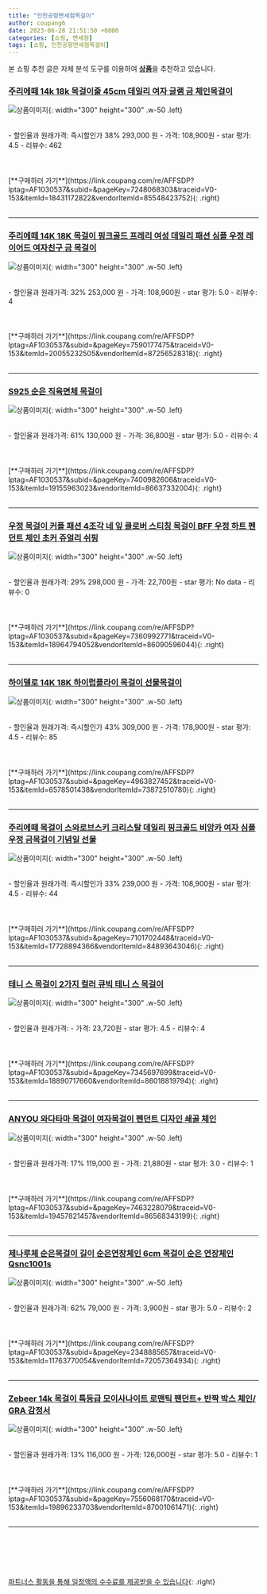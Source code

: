 ```yaml
---
title: "인천공항면세점목걸이"
author: coupang6
date: 2023-06-28 21:51:50 +0800
categories: [쇼핑, 면세점]
tags: [쇼핑, 인천공항면세점목걸이]
---
```


본 쇼핑 추천 글은 자체 분석 도구를 이용하여 [**상품**](https://link.coupang.com/a/bao1ui)을 추천하고 있습니다.

### [주리에떼 14k 18k 목걸이줄 45cm 데일리 여자 글램 금 체인목걸이](https://link.coupang.com/re/AFFSDP?lptag=AF1030537&subid=&pageKey=7248068303&traceid=V0-153&itemId=18431172822&vendorItemId=85548423752)

![상품이미지](https://thumbnail8.coupangcdn.com/thumbnails/remote/230x230ex/image/vendor_inventory/4fb5/be57423d1bfd869b4bc2fdd760084c3264453cc4804dc8c5cd326e38228a.jpg){: width="300" height="300" .w-50 .left}


<br>
- 할인율과 원래가격: 즉시할인가 38%  293,000   원
- 가격: 108,900원
- star 평가: 4.5
- 리뷰수: 462
<br>
<br>
<br>
<br>
[**구매하러 가기**](https://link.coupang.com/re/AFFSDP?lptag=AF1030537&subid=&pageKey=7248068303&traceid=V0-153&itemId=18431172822&vendorItemId=85548423752){: .right}
<br>
<br>

---

### [주리에떼 14K 18K 목걸이 핑크골드 프레리 여성 데일리 패션 심플 우정 레이어드 여자친구 금 목걸이](https://link.coupang.com/re/AFFSDP?lptag=AF1030537&subid=&pageKey=7590177475&traceid=V0-153&itemId=20055232505&vendorItemId=87256528318)

![상품이미지](https://thumbnail10.coupangcdn.com/thumbnails/remote/230x230ex/image/vendor_inventory/c229/377d17ab1338b475b64e291c4fa3f6455d688b0a2b11f9302a4de4bbead5.jpg){: width="300" height="300" .w-50 .left}


<br>
- 할인율과 원래가격: 32%  253,000   원
- 가격: 108,900원
- star 평가: 5.0
- 리뷰수: 4
<br>
<br>
<br>
<br>
[**구매하러 가기**](https://link.coupang.com/re/AFFSDP?lptag=AF1030537&subid=&pageKey=7590177475&traceid=V0-153&itemId=20055232505&vendorItemId=87256528318){: .right}
<br>
<br>

---

### [S925 순은 직육면체 목걸이](https://link.coupang.com/re/AFFSDP?lptag=AF1030537&subid=&pageKey=7400982606&traceid=V0-153&itemId=19155963023&vendorItemId=86637332004)

![상품이미지](https://thumbnail7.coupangcdn.com/thumbnails/remote/230x230ex/image/vendor_inventory/f3a2/c0dd3e72089e0644f4107104373f016d5142254189938692b26f9f358623.jpg){: width="300" height="300" .w-50 .left}


<br>
- 할인율과 원래가격: 61%  130,000   원
- 가격: 36,800원
- star 평가: 5.0
- 리뷰수: 4
<br>
<br>
<br>
<br>
[**구매하러 가기**](https://link.coupang.com/re/AFFSDP?lptag=AF1030537&subid=&pageKey=7400982606&traceid=V0-153&itemId=19155963023&vendorItemId=86637332004){: .right}
<br>
<br>

---

### [우정 목걸이 커플 패션 4조각 네 잎 클로버 스티칭 목걸이 BFF 우정 하트 펜던트 체인 초커 쥬얼리 쉬핑](https://link.coupang.com/re/AFFSDP?lptag=AF1030537&subid=&pageKey=7360992771&traceid=V0-153&itemId=18964794052&vendorItemId=86090596044)

![상품이미지](https://thumbnail8.coupangcdn.com/thumbnails/remote/230x230ex/image/vendor_inventory/8f40/089fde239150962fbb2576c797746dffd3588c2a3cf55663557f13f23457.jpg){: width="300" height="300" .w-50 .left}


<br>
- 할인율과 원래가격: 29%  298,000   원
- 가격: 22,700원
- star 평가: No data
- 리뷰수: 0
<br>
<br>
<br>
<br>
[**구매하러 가기**](https://link.coupang.com/re/AFFSDP?lptag=AF1030537&subid=&pageKey=7360992771&traceid=V0-153&itemId=18964794052&vendorItemId=86090596044){: .right}
<br>
<br>

---

### [하이델로 14K 18K 하이럽플라이 목걸이 선물목걸이](https://link.coupang.com/re/AFFSDP?lptag=AF1030537&subid=&pageKey=4963827452&traceid=V0-153&itemId=6578501438&vendorItemId=73872510780)

![상품이미지](https://thumbnail10.coupangcdn.com/thumbnails/remote/230x230ex/image/vendor_inventory/1039/2772cedda2ea6da68e8783e4f1f6b5967b4b7e1a9595bfc901ec4dad9a8f.jpg){: width="300" height="300" .w-50 .left}


<br>
- 할인율과 원래가격: 즉시할인가 43%  309,000   원
- 가격: 178,900원
- star 평가: 4.5
- 리뷰수: 85
<br>
<br>
<br>
<br>
[**구매하러 가기**](https://link.coupang.com/re/AFFSDP?lptag=AF1030537&subid=&pageKey=4963827452&traceid=V0-153&itemId=6578501438&vendorItemId=73872510780){: .right}
<br>
<br>

---

### [주리에떼 목걸이 스와로브스키 크리스탈 데일리 핑크골드 비앙카 여자 심플 우정 금목걸이 기념일 선물](https://link.coupang.com/re/AFFSDP?lptag=AF1030537&subid=&pageKey=7101702448&traceid=V0-153&itemId=17728894366&vendorItemId=84893643046)

![상품이미지](https://thumbnail6.coupangcdn.com/thumbnails/remote/230x230ex/image/vendor_inventory/950d/b600f3675d85bef75a4bedb9f65c4b22451bc6622b0cfdae7c76e64517f1.jpg){: width="300" height="300" .w-50 .left}


<br>
- 할인율과 원래가격: 즉시할인가 33%  239,000   원
- 가격: 108,900원
- star 평가: 4.5
- 리뷰수: 44
<br>
<br>
<br>
<br>
[**구매하러 가기**](https://link.coupang.com/re/AFFSDP?lptag=AF1030537&subid=&pageKey=7101702448&traceid=V0-153&itemId=17728894366&vendorItemId=84893643046){: .right}
<br>
<br>

---

### [테니 스 목걸이 2가지 컬러 큐빅 테니 스 목걸이](https://link.coupang.com/re/AFFSDP?lptag=AF1030537&subid=&pageKey=7345697699&traceid=V0-153&itemId=18890717660&vendorItemId=86018819794)

![상품이미지](https://thumbnail9.coupangcdn.com/thumbnails/remote/230x230ex/image/vendor_inventory/31b8/51a172ac285cfbbea6529b5763c303d931318ffc88e6b155990fca919a2d.png){: width="300" height="300" .w-50 .left}


<br>
- 할인율과 원래가격: 
- 가격: 23,720원
- star 평가: 4.5
- 리뷰수: 4
<br>
<br>
<br>
<br>
[**구매하러 가기**](https://link.coupang.com/re/AFFSDP?lptag=AF1030537&subid=&pageKey=7345697699&traceid=V0-153&itemId=18890717660&vendorItemId=86018819794){: .right}
<br>
<br>

---

### [ANYOU 와다타마 목걸이 여자목걸이 펜던트 디자인 쇄골 체인](https://link.coupang.com/re/AFFSDP?lptag=AF1030537&subid=&pageKey=7463228079&traceid=V0-153&itemId=19457821457&vendorItemId=86568343199)

![상품이미지](https://thumbnail10.coupangcdn.com/thumbnails/remote/230x230ex/image/vendor_inventory/1d66/9efea62e8b08aa3b9be740e8acc1624b860621a552939f23754d95526840.jpg){: width="300" height="300" .w-50 .left}


<br>
- 할인율과 원래가격: 17%  119,000   원
- 가격: 21,880원
- star 평가: 3.0
- 리뷰수: 1
<br>
<br>
<br>
<br>
[**구매하러 가기**](https://link.coupang.com/re/AFFSDP?lptag=AF1030537&subid=&pageKey=7463228079&traceid=V0-153&itemId=19457821457&vendorItemId=86568343199){: .right}
<br>
<br>

---

### [제나루체 순은목걸이 길이 순은연장체인 6cm 목걸이 순은 연장체인 Qsnc1001s](https://link.coupang.com/re/AFFSDP?lptag=AF1030537&subid=&pageKey=2348885657&traceid=V0-153&itemId=11763770054&vendorItemId=72057364934)

![상품이미지](https://thumbnail10.coupangcdn.com/thumbnails/remote/230x230ex/image/vendor_inventory/fcf9/1cae9bc5b25d653652f10f01c62b0c02266b9b8de20bb721ace9065dbba5.jpg){: width="300" height="300" .w-50 .left}


<br>
- 할인율과 원래가격: 62%  79,000   원
- 가격: 3,900원
- star 평가: 5.0
- 리뷰수: 2
<br>
<br>
<br>
<br>
[**구매하러 가기**](https://link.coupang.com/re/AFFSDP?lptag=AF1030537&subid=&pageKey=2348885657&traceid=V0-153&itemId=11763770054&vendorItemId=72057364934){: .right}
<br>
<br>

---

### [Zebeer 14k 목걸이 특등급 모이사나이트 로맨틱 팬던트+ 반짝 박스 체인/ GRA 감정서](https://link.coupang.com/re/AFFSDP?lptag=AF1030537&subid=&pageKey=7556068170&traceid=V0-153&itemId=19896233703&vendorItemId=87001061471)

![상품이미지](https://thumbnail9.coupangcdn.com/thumbnails/remote/230x230ex/image/vendor_inventory/d3c0/4023e2ab878c68c76d99281d2e56776c9a7a12b7cbd00e745cf55c645c69.jpg){: width="300" height="300" .w-50 .left}


<br>
- 할인율과 원래가격: 13%  116,000   원
- 가격: 126,000원
- star 평가: 5.0
- 리뷰수: 1
<br>
<br>
<br>
<br>
[**구매하러 가기**](https://link.coupang.com/re/AFFSDP?lptag=AF1030537&subid=&pageKey=7556068170&traceid=V0-153&itemId=19896233703&vendorItemId=87001061471){: .right}
<br>
<br>

---
<br><br><br><br><br> [파트너스 활동을 통해 일정액의 수수료를 제공받을 수 있습니다](https://link.coupang.com/a/bao1ui){: .right}